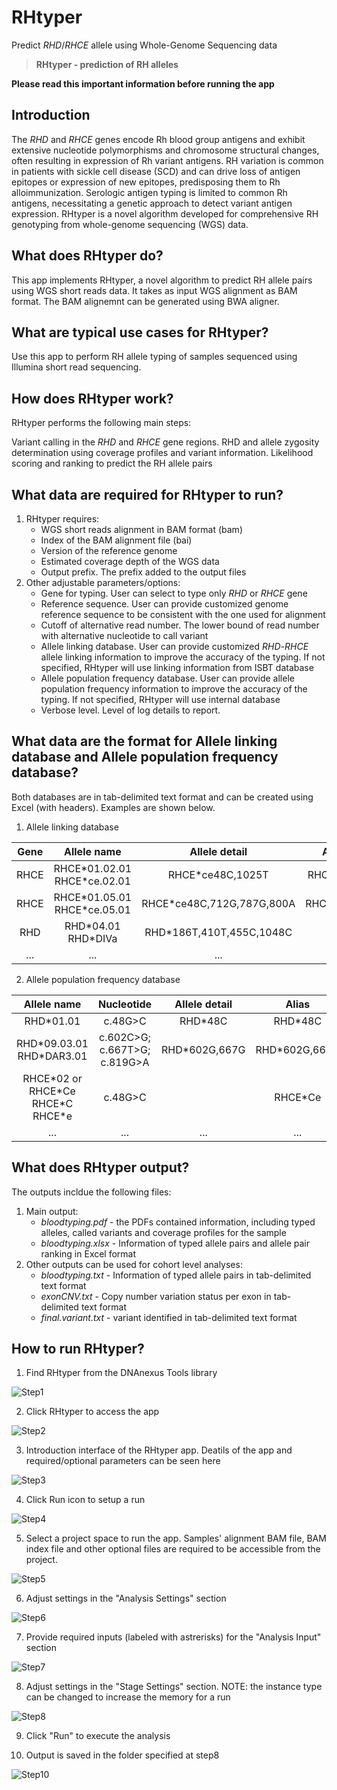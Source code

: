 <!-- dx-header -->
# RHtyper 

Predict *RHD*/*RHCE* allele using Whole-Genome Sequencing data

<!-- /dx-header -->

<!-- Insert a description of your app here -->
> **RHtyper - prediction of RH alleles**

**Please read this important information before running the app**

## **Introduction**

The *RHD* and *RHCE* genes encode Rh blood group antigens and exhibit extensive nucleotide polymorphisms and chromosome structural changes, often resulting in expression of Rh variant antigens. RH variation is common in patients with sickle cell disease (SCD) and can drive loss of antigen epitopes or expression of new epitopes, predisposing them to Rh alloimmunization. Serologic antigen typing is limited to common Rh antigens, necessitating a genetic approach to detect variant antigen expression. RHtyper is a novel algorithm developed for comprehensive RH genotyping from whole-genome sequencing (WGS) data.

## **What does RHtyper do?**

This app implements RHtyper, a novel algorithm to predict RH allele pairs using WGS short reads data. It takes as input WGS alignment as BAM format. The BAM alignemnt can be generated using BWA aligner.


## **What are typical use cases for RHtyper?**

Use this app to perform RH allele typing of samples sequenced using Illumina short read sequencing.

## **How does RHtyper work?**

RHtyper performs the following main steps:

Variant calling in the *RHD* and *RHCE* gene regions.
RHD and allele zygosity determination using coverage profiles and variant information.
Likelihood scoring and ranking to predict the RH allele pairs


## **What data are required for RHtyper to run?**

1. RHtyper requires:
   * WGS short reads alignment in BAM format (bam)
   * Index of the BAM alignment file (bai)
   * Version of the reference genome
   * Estimated coverage depth of the WGS data
   * Output prefix. The prefix added to the output files
2. Other adjustable parameters/options:
   * Gene for typing. User can select to type only *RHD* or *RHCE* gene
   * Reference sequence. User can provide customized genome reference sequence to be consistent with the one used for alignment
   * Cutoff of alternative read number. The lower bound of read number with alternative nucleotide to call variant
   * Allele linking database. User can provide customized *RHD*-*RHCE* allele linking information to improve the accuracy of the typing. If not specified, RHtyper will use linking information from ISBT database
   * Allele population frequency database. User can provide allele population frequency information to improve the accuracy of the typing. If not specified, RHtyper will use internal database
   * Verbose level. Level of log details to report.

## **What data are the format for Allele linking database and Allele population frequency database?**

Both databases are in tab-delimited text format and can be created using Excel (with headers). Examples are shown below.

1. Allele linking database

| Gene | Allele name | Allele detail | Alias | Linked | comment |
| :---: | :---: | :---: | :---: | :---: | :---: |
| RHCE | RHCE\*01.02.01 RHCE\*ce.02.01 | RHCE\*ce48C,1025T | RHCE\*ceTI | RHD\*04.01_RHD\*DIVa ||
| RHCE | RHCE\*01.05.01 RHCE\*ce.05.01 | RHCE\*ce48C,712G,787G,800A | RHCE\*ceEK | RHD\*DAR ||
| RHD | RHD\*04.01 RHD\*DIVa | RHD\*186T,410T,455C,1048C | | RHCE\*01.02.01 RHCE\*ce.02.01 ||
| ... | ... | ... | ... | ... | ... |

2. Allele population frequency database

| Allele name	| Nucleotide | Allele detail | Alias | PopFreq |
| :---: | :---: | :---: | :---: | :---: |
| RHD\*01.01 | c.48G>C | RHD\*48C | RHD\*48C | 0.0006 |
| RHD\*09.03.01 RHD\*DAR3.01 | c.602C>G; c.667T>G; c.819G>A |	RHD\*602G,667G | RHD\*602G,667G | 0.0298 |
| RHCE\*02 or RHCE\*Ce RHCE\*C RHCE\*e | c.48G>C | | RHCE\*Ce | 0.119 |
| ... | ... | ... | ... | ... |

## **What does RHtyper output?**

The outputs incldue the following files:

1. Main output:
   * *bloodtyping.pdf* - the PDFs contained information, including typed alleles, called variants and coverage profiles for the sample
   * *bloodtyping.xlsx* - Information of typed allele pairs and allele pair ranking in Excel format
2. Other outputs can be used for cohort level analyses:
   * *bloodtyping.txt* - Information of typed allele pairs in tab-delimited text format
   * *exonCNV.txt* - Copy number variation status per exon in tab-delimited text format
   * *final.variant.txt* - variant identified in tab-delimited text format

## **How to run RHtyper?**

1. Find RHtyper from the DNAnexus Tools library

![Step1](tutorial/Step1.png)

2. Click RHtyper to access the app

![Step2](tutorial/Step1.1.png)

3. Introduction interface of the RHtyper app. Deatils of the app and required/optional parameters can be seen here

![Step3](tutorial/Intro.png)

4. Click Run icon to setup a run

![Step4](tutorial/Step2.1.png)

5. Select a project space to run the app. Samples' alignment BAM file, BAM index file and other optional files are required to be accessible from the project.

![Step5](tutorial/Step2.2.png)

6. Adjust settings in the "Analysis Settings" section

![Step6](tutorial/Step2.3.png)

7. Provide required inputs (labeled with astrerisks) for the "Analysis Input" section

![Step7](tutorial/Step2.4.1.png)

8. Adjust settings in the "Stage Settings" section. NOTE: the instance type can be changed to increase the memory for a run

![Step8](tutorial/Step2.5.1.png)

9. Click "Run" to execute the analysis 

10. Output is saved in the folder specified at step8

![Step10](tutorial/output.png)
